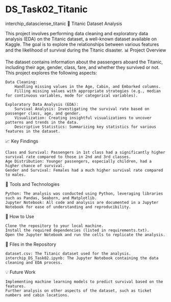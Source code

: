 # DS_Task02_Titanic
interchip_datasciense_titanic 
🚢 Titanic Dataset Analysis

This project involves performing data cleaning and exploratory data analysis (EDA) on the Titanic dataset, a well-known dataset available on Kaggle. The goal is to explore the relationships between various features and the likelihood of survival during the Titanic disaster.
📊 Project Overview

The dataset contains information about the passengers aboard the Titanic, including their age, gender, class, fare, and whether they survived or not. This project explores the following aspects:

    Data Cleaning:
        Handling missing values in the Age, Cabin, and Embarked columns.
        Filling missing values with appropriate strategies (e.g., median for continuous variables, mode for categorical variables).

    Exploratory Data Analysis (EDA):
        Survival Analysis: Investigating the survival rate based on passenger class, age, and gender.
        Visualization: Creating insightful visualizations to uncover patterns and trends in the data.
        Descriptive Statistics: Summarizing key statistics for various features in the dataset.

📈 Key Findings

    Class and Survival: Passengers in 1st class had a significantly higher survival rate compared to those in 2nd and 3rd classes.
    Age Distribution: Younger passengers, especially children, had a higher chance of survival.
    Gender and Survival: Females had a much higher survival rate compared to males.

🔧 Tools and Technologies

    Python: The analysis was conducted using Python, leveraging libraries such as Pandas, Seaborn, and Matplotlib.
    Jupyter Notebook: All code and analysis are documented in a Jupyter Notebook for ease of understanding and reproducibility.

🚀 How to Use

    Clone the repository to your local machine.
    Install the required dependencies (listed in requirements.txt).
    Open the Jupyter Notebook and run the cells to replicate the analysis.

📂 Files in the Repository

    dataset.csv: The Titanic dataset used for the analysis.
    interchip_DS_Task02.ipynb: The Jupyter Notebook containing the data cleaning and EDA process.


💡 Future Work

    Implementing machine learning models to predict survival based on the features.
    Further analysis on other aspects of the dataset, such as ticket numbers and cabin locations.
